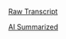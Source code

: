 [Raw Transcript](https://github.com/MCBasterSheet/MCBasterSheet/blob/main/MCB150/pages/Lectures/Raw-Transcripts/Raw%20Transcript%201-24-2024.md)

[AI Summarized](https://github.com/MCBasterSheet/MCBasterSheet/blob/main/MCB150/pages/Lectures/AI-Summaries/AI%20Summarized%201-24-2024.md)
